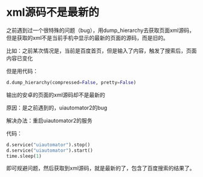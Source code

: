 # xml源码不是最新的

之前遇到过一个很特殊的问题（bug），用dump_hierarchy去获取页面xml源码，但是获取的xml不是当前手机中显示的最新的页面的源码，而是旧的。

比如：之前某次情况是，当前是百度首页，但是输入了内容，触发了搜索后，页面内容已变化

但是用代码：

```python
d.dump_hierarchy(compressed=False, pretty=False)
```

输出的安卓的页面的xml源码却不是最新的

原因：是之前遇到的，uiautomator2的bug

解决办法：重启uiautomator2的服务

代码：

```python
d.service("uiautomator").stop()
d.service("uiautomator").start()
time.sleep(1)
```

即可规避问题，然后获取到xml源码，就是最新的了，包含了百度搜索的结果了。

